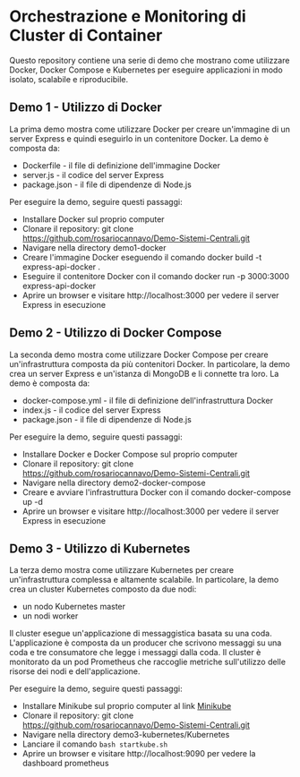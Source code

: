 # Orchestrazione e Monitoring di Cluster di Container
Questo repository contiene una serie di demo che mostrano come utilizzare Docker, Docker Compose e Kubernetes per eseguire applicazioni in modo isolato, scalabile e riproducibile.

## Demo 1 - Utilizzo di Docker
La prima demo mostra come utilizzare Docker per creare un'immagine di un server Express e quindi eseguirlo in un contenitore Docker. La demo è composta da:

* Dockerfile - il file di definizione dell'immagine Docker
* server.js - il codice del server Express
* package.json - il file di dipendenze di Node.js

Per eseguire la demo, seguire questi passaggi:

* Installare Docker sul proprio computer
* Clonare il repository: git clone https://github.com/rosariocannavo/Demo-Sistemi-Centrali.git
* Navigare nella directory demo1-docker
* Creare l'immagine Docker eseguendo il comando docker build -t express-api-docker .
* Eseguire il contenitore Docker con il comando docker run -p 3000:3000 express-api-docker
* Aprire un browser e visitare http://localhost:3000 per vedere il server Express in esecuzione

## Demo 2 - Utilizzo di Docker Compose
La seconda demo mostra come utilizzare Docker Compose per creare un'infrastruttura composta da più contenitori Docker. In particolare, la demo crea un server Express e un'istanza di MongoDB e li connette tra loro. La demo è composta da:

* docker-compose.yml - il file di definizione dell'infrastruttura Docker
* index.js - il codice del server Express
* package.json - il file di dipendenze di Node.js

Per eseguire la demo, seguire questi passaggi:

* Installare Docker e Docker Compose sul proprio computer
* Clonare il repository: git clone https://github.com/rosariocannavo/Demo-Sistemi-Centrali.git
* Navigare nella directory demo2-docker-compose
* Creare e avviare l'infrastruttura Docker con il comando docker-compose up -d
* Aprire un browser e visitare http://localhost:3000 per vedere il server Express in esecuzione

## Demo 3 - Utilizzo di Kubernetes
La terza demo mostra come utilizzare Kubernetes per creare un'infrastruttura complessa e altamente scalabile. In particolare, la demo crea un cluster Kubernetes composto da due nodi:
* un nodo Kubernetes master
* un nodi worker

Il cluster esegue un'applicazione di messaggistica basata su una coda. L'applicazione è composta da un producer che scrivono messaggi su una coda e tre consumatore che legge i messaggi dalla coda. Il cluster è monitorato da un pod Prometheus che raccoglie metriche sull'utilizzo delle risorse dei nodi e dell'applicazione.

Per eseguire la demo, seguire questi passaggi:
* Installare Minikube sul proprio computer al link [Minikube](https://minikube.sigs.k8s.io/docs/start/)
* Clonare il repository: git clone https://github.com/rosariocannavo/Demo-Sistemi-Centrali.git
* Navigare nella directory demo3-kubernetes/Kubernetes
* Lanciare il comando `bash startkube.sh`
* Aprire un browser e visitare http://localhost:9090 per vedere la dashboard prometheus
